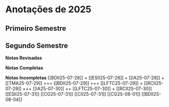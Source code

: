 # Anotações de 2025

## Primeiro Semestre
## Segundo Semestre

**Notas Revisadas**

**Notas Completas**


**Notas Incompletas**
[[BDII25-07-28]] +
[[ESII25-07-28]] +
[[IA25-07-28]] +
[[TMA25-07-29]] +++
[[BDII25-07-29]] +++
[[LFTC25-07-29]] +
[[RCII25-07-29]] +++
[[IA25-07-30]] ++
[[LFTC25-07-30]] +
[[RCII25-07-30]]
[[ESII25-07-31]]
[[CG25-07-31]]
[[CII25-07-31]]
[[CG25-08-01]]
[[BDII25-08-04]]